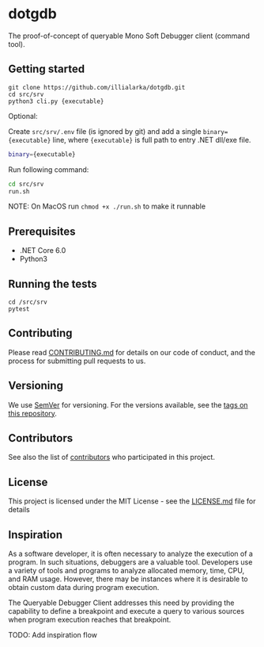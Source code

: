 # dotgdb 

The proof-of-concept of queryable Mono Soft Debugger client (command tool). 

## Getting started 

```
git clone https://github.com/illialarka/dotgdb.git
cd src/srv
python3 cli.py {executable}
```
 
Optional:

Create `src/srv/.env` file (is ignored by git) and add a single `binary={executable}` line, where `{executable}` is full path to entry .NET dll/exe file.


```bash
binary={executable}
```

Run following command:

```bash
cd src/srv
run.sh
```

NOTE: On MacOS run `chmod +x ./run.sh` to make it runnable

## Prerequisites

* .NET Core 6.0
* Python3

## Running the tests

```
cd /src/srv
pytest
``` 

## Contributing

Please read [CONTRIBUTING.md]() for details on our code of conduct, and the process for submitting pull requests to us.

## Versioning

We use [SemVer](http://semver.org/) for versioning. For the versions available, see the [tags on this repository](https://github.com/your/project/tags). 

## Contributors 

See also the list of [contributors](https://github.com/your/project/contributors) who participated in this project.

## License

This project is licensed under the MIT License - see the [LICENSE.md](LICENSE.md) file for details

## Inspiration 

As a software developer, it is often necessary to analyze the execution of a program. In such situations, debuggers are a valuable tool. Developers use a variety of tools and programs to analyze allocated memory, time, CPU, and RAM usage. However, there may be instances where it is desirable to obtain custom data during program execution.

The Queryable Debugger Client addresses this need by providing the capability to define a breakpoint and execute a query to various sources when program execution reaches that breakpoint.

TODO: Add inspiration flow
